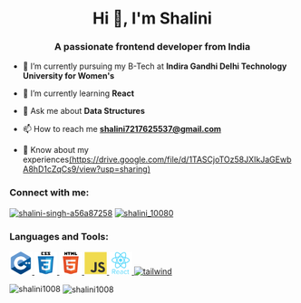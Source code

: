 

<h1 align="center">Hi 👋, I'm Shalini</h1>
<h3 align="center">A passionate frontend developer from India</h3>


- 🔭 I’m currently pursuing my B-Tech at **Indira Gandhi Delhi Technology University for Women's**

- 🌱 I’m currently learning **React**

- 💬 Ask me about **Data Structures**

- 📫 How to reach me **shalini7217625537@gmail.com**

- 📄 Know about my experiences[(https://drive.google.com/file/d/1TASCjoTOz58JXIkJaGEwbA8hD1cZqCs9/view?usp=sharing)
](https://drive.google.com/file/d/19qzOtQfwnXhqRgVwluVvsl_b9kWr57ej/view?usp=drive_link)
<h3 align="left">Connect with me:</h3>
<p align="left">
<a href="https://linkedin.com/in/shalini-singh-a56a87258" target="blank"><img align="center" src="https://raw.githubusercontent.com/rahuldkjain/github-profile-readme-generator/master/src/images/icons/Social/linked-in-alt.svg" alt="shalini-singh-a56a87258" height="30" width="40" /></a>
<a href="https://www.leetcode.com/letsdoit10" target="blank"><img align="center" src="https://raw.githubusercontent.com/rahuldkjain/github-profile-readme-generator/master/src/images/icons/Social/leet-code.svg" alt="shalini_10080" height="30" width="40" /></a>
</p>

<h3 align="left">Languages and Tools:</h3>
<p align="left"> 
  <a href="https://www.w3schools.com/cpp/" target="_blank" rel="noreferrer"> <img src="https://raw.githubusercontent.com/devicons/devicon/master/icons/cplusplus/cplusplus-original.svg" alt="cplusplus" width="40" height="40"/> </a> 
  <a href="https://www.w3schools.com/css/" target="_blank" rel="noreferrer"> <img src="https://raw.githubusercontent.com/devicons/devicon/master/icons/css3/css3-original-wordmark.svg" alt="css3" width="40" height="40"/> </a> 
  <a href="https://www.w3.org/html/" target="_blank" rel="noreferrer"> <img src="https://raw.githubusercontent.com/devicons/devicon/master/icons/html5/html5-original-wordmark.svg" alt="html5" width="40" height="40"/> </a> 
  <a href="https://developer.mozilla.org/en-US/docs/Web/JavaScript" target="_blank" rel="noreferrer"> <img src="https://raw.githubusercontent.com/devicons/devicon/master/icons/javascript/javascript-original.svg" alt="javascript" width="40" height="40"/> </a> 
  <a href="https://reactjs.org/" target="_blank" rel="noreferrer"> <img src="https://raw.githubusercontent.com/devicons/devicon/master/icons/react/react-original-wordmark.svg" alt="react" width="40" height="40"/> </a> 
  <a href="https://tailwindcss.com/" target="_blank" rel="noreferrer"> <img src="https://www.vectorlogo.zone/logos/tailwindcss/tailwindcss-icon.svg" alt="tailwind" width="40" height="40"/> </a> 
</p>

<p><img align="left" src="https://github-readme-stats.vercel.app/api/top-langs?username=shalini1008&show_icons=true&locale=en&layout=compact" alt="shalini1008" /></p>

<p>&nbsp;<img align="center" src="https://github-readme-stats.vercel.app/api?username=shalini1008&show_icons=true&locale=en" alt="shalini1008" /></p>
